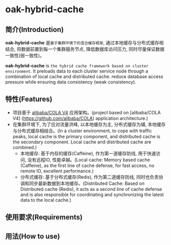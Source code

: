 # oak-hybrid-cache

## 简介(Introduction)

**oak-hybrid-cache** 是`基于集群环境下的混合缓存框架`, 通过本地缓存与分布式缓存相结合, 将数据前置到每一个集群服务节点,
降低数据库访问压力, 同时尽量保证数据一致性(弱一致性)。

**oak-hybrid-cache** is `the hybrid cache framework based on cluster environment`. It preloads data to each cluster
service node through a combination of local cache and distributed cache.
reduce database access pressure while ensuring data consistency (weak consistency).

## 特性(Features)

- 项目基于 [alibaba/COLA V4](https://github.com/alibaba/COLA) 应用架构。(project based
  on [alibaba/COLA V4] (https://github.com/alibaba/COLA) application architecture.)
- 在集群环境下, 为了应对流量洪峰, 以本地缓存为主, 分布式缓存为辅, 本地缓存与分布式缓存相结合。(In a cluster environment,
  to cope with traffic peaks, local cache is the primary component, and distributed cache is the secondary component.
  Local cache and distributed cache are combined.)
  - 本地缓存: 基于内存的缓存(Caffeine), 作为第一道缓存防线, 用于快速访问, 没有远程IO, 性能卓越。(Local cache: Memory
    based cache (Caffeine), as the first line of cache defense, for fast access, no remote IO, excellent performance.)
  - 分布式缓存: 基于分布式缓存(Redis), 作为第二道缓存防线, 同时也负责协调和同步最新数据到本地缓存。(Distributed Cache:
    Based on Distributed cache (Redis), it acts as a second line of cache defense and is also responsible for
    coordinating and synchronizing the latest data to the local cache.)

## 使用要求(Requirements)

## 用法(How to use)

